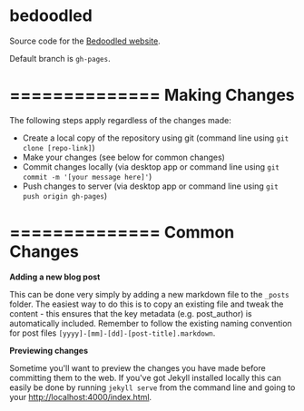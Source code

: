 # bedoodled
Source code for the [Bedoodled website](bedoodled.co.uk).

Default branch is `gh-pages`.

==============
Making Changes
==============

The following steps apply regardless of the changes made:

- Create a local copy of the repository using git (command line using `git clone [repo-link]`)
- Make your changes (see below for common changes)
- Commit changes locally (via desktop app or command line using `git commit -m '[your message here]'`)
- Push changes to server (via desktop app or command line using `git push origin gh-pages`)

==============
Common Changes
==============

**Adding a new blog post**

This can be done very simply by adding a new markdown file to the `_posts` folder. The easiest way to do this is to copy an existing file and tweak the content - this ensures that the key metadata (e.g. post_author) is automatically included. Remember to follow the existing naming convention for post files `[yyyy]-[mm]-[dd]-[post-title].markdown`.

**Previewing changes**

Sometime you'll want to preview the changes you have made before committing them to the web. If you've got Jekyll installed locally this can easily be done by running `jekyll serve` from the command line and going to your [http://localhost:4000/index.html](http://localhost:4000/index.html).
